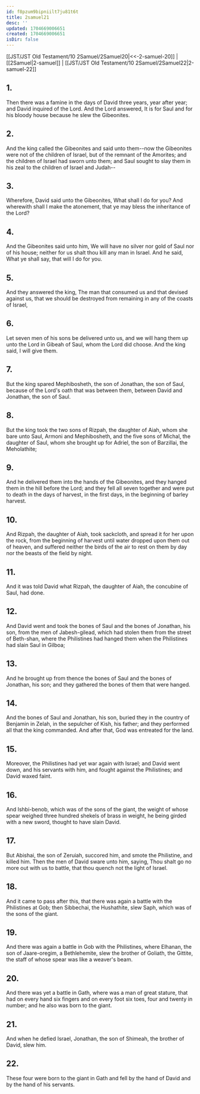```yaml
---
id: f8pzum9bipniilt7ju81t6t
title: 2samuel21
desc: ''
updated: 1704669006651
created: 1704669006651
isDir: false
---
```

[[JST/JST Old Testament/10 2Samuel/2Samuel20|<<-2-samuel-20]] | [[2Samuel|2-samuel]] | [[JST/JST Old Testament/10 2Samuel/2Samuel22|2-samuel-22]]
## 1.
Then there was a famine in the days of David three years, year after year; and David inquired of the Lord. And the Lord answered, It is for Saul and for his bloody house because he slew the Gibeonites.
## 2.
And the king called the Gibeonites and said unto them\--now the Gibeonites were not of the children of Israel, but of the remnant of the Amorites; and the children of Israel had sworn unto them; and Saul sought to slay them in his zeal to the children of Israel and Judah\--
## 3.
Wherefore, David said unto the Gibeonites, What shall I do for you? And wherewith shall I make the atonement, that ye may bless the inheritance of the Lord?
## 4.
And the Gibeonites said unto him, We will have no silver nor gold of Saul nor of his house; neither for us shalt thou kill any man in Israel. And he said, What ye shall say, that will I do for you.
## 5.
And they answered the king, The man that consumed us and that devised against us, that we should be destroyed from remaining in any of the coasts of Israel,
## 6.
Let seven men of his sons be delivered unto us, and we will hang them up unto the Lord in Gibeah of Saul, whom the Lord did choose. And the king said, I will give them.
## 7.
But the king spared Mephibosheth, the son of Jonathan, the son of Saul, because of the Lord\'s oath that was between them, between David and Jonathan, the son of Saul.
## 8.
But the king took the two sons of Rizpah, the daughter of Aiah, whom she bare unto Saul, Armoni and Mephibosheth, and the five sons of Michal, the daughter of Saul, whom she brought up for Adriel, the son of Barzillai, the Meholathite;
## 9.
And he delivered them into the hands of the Gibeonites, and they hanged them in the hill before the Lord; and they fell all seven together and were put to death in the days of harvest, in the first days, in the beginning of barley harvest.
## 10.
And Rizpah, the daughter of Aiah, took sackcloth, and spread it for her upon the rock, from the beginning of harvest until water dropped upon them out of heaven, and suffered neither the birds of the air to rest on them by day nor the beasts of the field by night.
## 11.
And it was told David what Rizpah, the daughter of Aiah, the concubine of Saul, had done.
## 12.
And David went and took the bones of Saul and the bones of Jonathan, his son, from the men of Jabesh-gilead, which had stolen them from the street of Beth-shan, where the Philistines had hanged them when the Philistines had slain Saul in Gilboa;
## 13.
And he brought up from thence the bones of Saul and the bones of Jonathan, his son; and they gathered the bones of them that were hanged.
## 14.
And the bones of Saul and Jonathan, his son, buried they in the country of Benjamin in Zelah, in the sepulcher of Kish, his father; and they performed all that the king commanded. And after that, God was entreated for the land.
## 15.
Moreover, the Philistines had yet war again with Israel; and David went down, and his servants with him, and fought against the Philistines; and David waxed faint.
## 16.
And Ishbi-benob, which was of the sons of the giant, the weight of whose spear weighed three hundred shekels of brass in weight, he being girded with a new sword, thought to have slain David.
## 17.
But Abishai, the son of Zeruiah, succored him, and smote the Philistine, and killed him. Then the men of David sware unto him, saying, Thou shalt go no more out with us to battle, that thou quench not the light of Israel.
## 18.
And it came to pass after this, that there was again a battle with the Philistines at Gob; then Sibbechai, the Hushathite, slew Saph, which was of the sons of the giant.
## 19.
And there was again a battle in Gob with the Philistines, where Elhanan, the son of Jaare-oregim, a Bethlehemite, slew the brother of Goliath, the Gittite, the staff of whose spear was like a weaver\'s beam.
## 20.
And there was yet a battle in Gath, where was a man of great stature, that had on every hand six fingers and on every foot six toes, four and twenty in number; and he also was born to the giant.
## 21.
And when he defied Israel, Jonathan, the son of Shimeah, the brother of David, slew him.
## 22.
These four were born to the giant in Gath and fell by the hand of David and by the hand of his servants.

